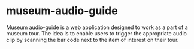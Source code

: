 # museum-audio-guide
Museum audio-guide is a web application designed to work as a part of a museum tour. The idea is to enable users to trigger the appropriate audio clip
by scanning the bar code next to the item of interest on their tour.
